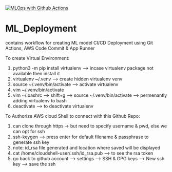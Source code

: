 [![MLOps with Github Actions](https://github.com/balajivenky06/ML_Deployment/actions/workflows/main.yml/badge.svg)](https://github.com/balajivenky06/ML_Deployment/actions/workflows/main.yml)
# ML_Deployment
contains workflow for creating ML model CI/CD Deployment using Git Actions, AWS Code Commit &amp; App Runner

To create Virtual Environment:
  1) python3 -m pip install virtualenv  --> incase virtualenv package not available then install it
  2) virtualenv ~/.venv  --> create hidden virtualenv venv
  2) source ~/.venv/bin/activate --> activate virtualenv
  3) vim ~/.venv/bin/activate
  4) vim ~/.bashrc --> shift+g --> source ~/.venv/bin/activate --> permenantly adding virtualenv to bash
  5) deactivate --> to deactivate virtualenv


To Authorize AWS cloud Shell to connect with this Github Repo:
  1) can clone through https -> but need to specify username & pwd, else we can opt for ssh
  2) ssh-keygen --> press enter for default filename & passphrase to generate ssh key
  3) note: id_rsa file generated and location where saved will be displayed
  4) cat /home/cloudshell-user/.ssh/id_rsa.pub --> to see the rsa token
  5) go back to github account --> settings --> SSH & GPG keys --> New ssh key --> save the ssh

